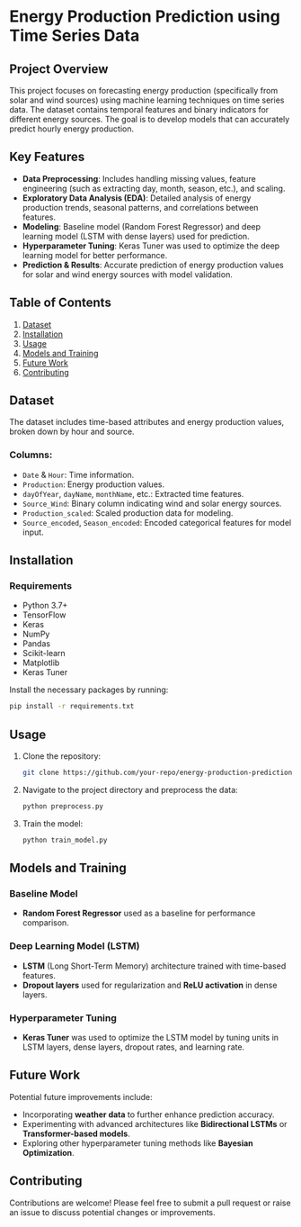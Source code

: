 # Energy Production Prediction using Time Series Data

## Project Overview
This project focuses on forecasting energy production (specifically from solar and wind sources) using machine learning techniques on time series data. The dataset contains temporal features and binary indicators for different energy sources. The goal is to develop models that can accurately predict hourly energy production.

## Key Features
- **Data Preprocessing**: Includes handling missing values, feature engineering (such as extracting day, month, season, etc.), and scaling.
- **Exploratory Data Analysis (EDA)**: Detailed analysis of energy production trends, seasonal patterns, and correlations between features.
- **Modeling**: Baseline model (Random Forest Regressor) and deep learning model (LSTM with dense layers) used for prediction.
- **Hyperparameter Tuning**: Keras Tuner was used to optimize the deep learning model for better performance.
- **Prediction & Results**: Accurate prediction of energy production values for solar and wind energy sources with model validation.

## Table of Contents
1. [Dataset](#dataset)
2. [Installation](#installation)
3. [Usage](#usage)
4. [Models and Training](#models-and-training)
5. [Future Work](#future-work)
6. [Contributing](#contributing)

## Dataset
The dataset includes time-based attributes and energy production values, broken down by hour and source.

### Columns:
- `Date` & `Hour`: Time information.
- `Production`: Energy production values.
- `dayOfYear`, `dayName`, `monthName`, etc.: Extracted time features.
- `Source_Wind`: Binary column indicating wind and solar energy sources.
- `Production_scaled`: Scaled production data for modeling.
- `Source_encoded`, `Season_encoded`: Encoded categorical features for model input.

## Installation

### Requirements
- Python 3.7+
- TensorFlow
- Keras
- NumPy
- Pandas
- Scikit-learn
- Matplotlib
- Keras Tuner

Install the necessary packages by running:

```bash
pip install -r requirements.txt
```

## Usage

1. Clone the repository:

   ```bash
   git clone https://github.com/your-repo/energy-production-prediction.git
   ```

2. Navigate to the project directory and preprocess the data:

   ```bash
   python preprocess.py
   ```

3. Train the model:

   ```bash
   python train_model.py
   ```

## Models and Training

### Baseline Model
- **Random Forest Regressor** used as a baseline for performance comparison.

### Deep Learning Model (LSTM)
- **LSTM** (Long Short-Term Memory) architecture trained with time-based features.
- **Dropout layers** used for regularization and **ReLU activation** in dense layers.

### Hyperparameter Tuning
- **Keras Tuner** was used to optimize the LSTM model by tuning units in LSTM layers, dense layers, dropout rates, and learning rate.

## Future Work
Potential future improvements include:
- Incorporating **weather data** to further enhance prediction accuracy.
- Experimenting with advanced architectures like **Bidirectional LSTMs** or **Transformer-based models**.
- Exploring other hyperparameter tuning methods like **Bayesian Optimization**.

## Contributing
Contributions are welcome! Please feel free to submit a pull request or raise an issue to discuss potential changes or improvements.
